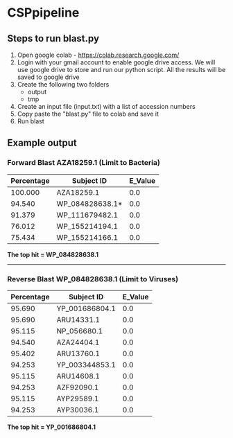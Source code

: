 # CSPpipeline

## Steps to run blast.py
1. Open google colab - https://colab.research.google.com/
2. Login with your gmail account to enable google drive access. We will use google drive to store and run our python script. All the results will be saved to google drive
3. Create the following two folders
    - output
    - tmp
4. Create an input file (input.txt) with a list of accession numbers
5. Copy paste the "blast.py" file to colab and save it
6. Run blast

## Example output
### Forward Blast AZA18259.1 (Limit to Bacteria)
| Percentage | Subject ID |E_Value|
|--|--|--|
100.000| AZA18259.1| 0.0|
94.540| WP_084828638.1*| 0.0|
91.379| WP_111679482.1| 0.0|
76.012| WP_155214194.1| 0.0|
75.434| WP_155214166.1| 0.0|
**The top hit = WP_084828638.1**

---------------------------------------
### Reverse Blast WP_084828638.1 (Limit to Viruses)
| Percentage | Subject ID |E_Value|
|--|--|--|
95.690|YP_001686804.1|0.0|
95.690|ARU14331.1|0.0|
95.115|NP_056680.1|0.0|
94.540|AZA24404.1|0.0|
95.402|ARU13760.1|0.0|
94.253|YP_003344853.1|0.0|
95.115|ARU14608.1|0.0|
94.253|AZF92090.1|0.0|
95.115|AYP29589.1|0.0|
94.253|AYP30036.1|0.0|
**The top hit =  YP_001686804.1**
